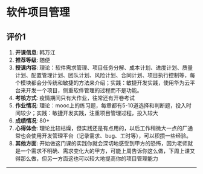 # 软件项目管理

## 评价1

1. **开课信息**: 韩万江
2. **推荐等级**: 随便
3. **授课内容**: 理论：软件需求管理、项目任务分解、成本计划、进度计划、质量计划、配置管理计划、团队计划、风险计划、合同计划、项目执行控制等，每个模块都会分传统和敏捷的方法来介绍；实践：敏捷开发实践，使用华为云平台来开发一个项目，侧重软件管理的过程而不是功能。
4. **考核方式**: 疫情期间只有大作业，往常还有开卷考试
5. **作业情况**: 理论：mooc上的练习题，每章都有5-10道选择和判断题，投入时间较少；实践：敏捷开发实践，注重项目管理过程，投入较大
6. **成绩情况**: 80+
7. **心得体会**: 理论比较枯燥，但实践还是有点用的，以后工作稍微大一点的厂通常也会使用开发管理平台（记录需求、bug、工时等），可以积攒一些经验。
8. **其他方面**: 开始做这门课的实践你就会深切地感受到甲方的恐怖，因为老师就是一个需求不明确、需求变化大的甲方，可能上周告诉你这么做，下周上课又得那么做，但另一方面这也可以较大地提高你的项目管理能力

---
